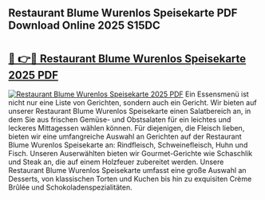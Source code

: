 ## Restaurant Blume Wurenlos Speisekarte PDF Download Online 2025 S15DC

# <h2><a href="http://gc8ouo.nevu.top/?p=Restaurant+Blume+Wurenlos+Speisekarte">🔗 👉🔴 Restaurant Blume Wurenlos Speisekarte 2025 PDF</a></h2>

[![Restaurant Blume Wurenlos Speisekarte 2025 PDF](https://i.imgur.com/dBaPXMq.png)](http://gc8ouo.nevu.top/?p=Restaurant+Blume+Wurenlos+Speisekarte)
Ein Essensmenü ist nicht nur eine Liste von Gerichten, sondern auch ein Gericht. Wir bieten auf unserer Restaurant Blume Wurenlos Speisekarte einen Salatbereich an, in dem Sie aus frischen Gemüse- und Obstsalaten für ein leichtes und leckeres Mittagessen wählen können. Für diejenigen, die Fleisch lieben, bieten wir eine umfangreiche Auswahl an Gerichten auf der Restaurant Blume Wurenlos Speisekarte an: Rindfleisch, Schweinefleisch, Huhn und Fisch. Unseren Auserwählten bieten wir Gourmet-Gerichte wie Schaschlik und Steak an, die auf einem Holzfeuer zubereitet werden. Unsere Restaurant Blume Wurenlos Speisekarte umfasst eine große Auswahl an Desserts, von klassischen Torten und Kuchen bis hin zu exquisiten Crème Brûlée und Schokoladenspezialitäten.
